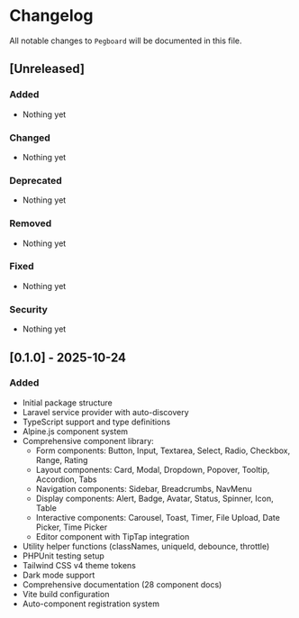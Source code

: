 # Changelog

All notable changes to `Pegboard` will be documented in this file.

## [Unreleased]

### Added
- Nothing yet

### Changed
- Nothing yet

### Deprecated
- Nothing yet

### Removed
- Nothing yet

### Fixed
- Nothing yet

### Security
- Nothing yet

## [0.1.0] - 2025-10-24

### Added
- Initial package structure
- Laravel service provider with auto-discovery
- TypeScript support and type definitions
- Alpine.js component system
- Comprehensive component library:
  - Form components: Button, Input, Textarea, Select, Radio, Checkbox, Range, Rating
  - Layout components: Card, Modal, Dropdown, Popover, Tooltip, Accordion, Tabs
  - Navigation components: Sidebar, Breadcrumbs, NavMenu
  - Display components: Alert, Badge, Avatar, Status, Spinner, Icon, Table
  - Interactive components: Carousel, Toast, Timer, File Upload, Date Picker, Time Picker
  - Editor component with TipTap integration
- Utility helper functions (classNames, uniqueId, debounce, throttle)
- PHPUnit testing setup
- Tailwind CSS v4 theme tokens
- Dark mode support
- Comprehensive documentation (28 component docs)
- Vite build configuration
- Auto-component registration system
